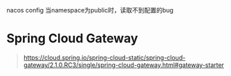nacos config 当namespace为public时，读取不到配置的bug

# Spring Cloud Gateway
>https://cloud.spring.io/spring-cloud-static/spring-cloud-gateway/2.1.0.RC3/single/spring-cloud-gateway.html#gateway-starter